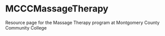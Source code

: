 # MCCCMassageTherapy
Resource page for the Massage Therapy program at Montgomery County Community College
